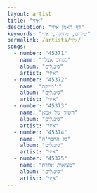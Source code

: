 ```yaml
---
layout: artist
title: "איזי"
description: "דף האמן איזי"
keywords: "שירים, מוזיקה, איזי"
permalink: /artists/איזי/
songs:
  - number: "45371"
    name: "בקרוב אצלך"
    album: "סינגלים"
    artist: "איזי"
  - number: "45372"
    name: "ג'מייקה"
    album: "סינגלים"
    artist: "איזי"
  - number: "45373"
    name: "השיר של אמא"
    album: "סינגלים"
    artist: "איזי"
  - number: "45374"
    name: "כל החבר'ה"
    album: "סינגלים"
    artist: "איזי"
  - number: "45375"
    name: "מציאות אחרת"
    album: "סינגלים"
    artist: "איזי"
---
```

